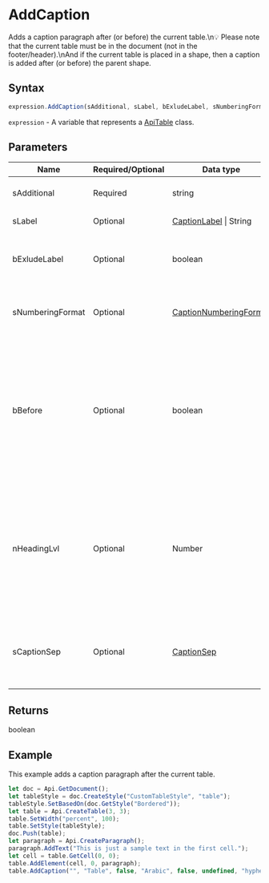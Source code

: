 # AddCaption

Adds a caption paragraph after (or before) the current table.\n💡 Please note that the current table must be in the document (not in the footer/header).\nAnd if the current table is placed in a shape, then a caption is added after (or before) the parent shape.

## Syntax

```javascript
expression.AddCaption(sAdditional, sLabel, bExludeLabel, sNumberingFormat, bBefore, nHeadingLvl, sCaptionSep);
```

`expression` - A variable that represents a [ApiTable](../ApiTable.md) class.

## Parameters

| **Name** | **Required/Optional** | **Data type** | **Default** | **Description** |
| ------------- | ------------- | ------------- | ------------- | ------------- |
| sAdditional | Required | string |  | The additional text. |
| sLabel | Optional | [CaptionLabel](../../Enumeration/CaptionLabel.md) \| String | "Table" | The caption label. |
| bExludeLabel | Optional | boolean | false | Specifies whether to exclude the label from the caption. |
| sNumberingFormat | Optional | [CaptionNumberingFormat](../../Enumeration/CaptionNumberingFormat.md) | "Arabic" | The possible caption numbering format. |
| bBefore | Optional | boolean | false | Specifies whether to insert the caption before the current table (true) or after (false) (after/before the shape if it is placed in the shape). |
| nHeadingLvl | Optional | Number |  | The heading level (used if you want to specify the chapter number).\n💡 If you want to specify "Heading 1", then nHeadingLvl === 0 and etc. |
| sCaptionSep | Optional | [CaptionSep](../../Enumeration/CaptionSep.md) | "hyphen" | The caption separator (used if you want to specify the chapter number). |

## Returns

boolean

## Example

This example adds a caption paragraph after the current table.

```javascript editor-docx
let doc = Api.GetDocument();
let tableStyle = doc.CreateStyle("CustomTableStyle", "table");
tableStyle.SetBasedOn(doc.GetStyle("Bordered"));
let table = Api.CreateTable(3, 3);
table.SetWidth("percent", 100);
table.SetStyle(tableStyle);
doc.Push(table);
let paragraph = Api.CreateParagraph();
paragraph.AddText("This is just a sample text in the first cell.");
let cell = table.GetCell(0, 0);
table.AddElement(cell, 0, paragraph);
table.AddCaption("", "Table", false, "Arabic", false, undefined, "hyphen");
```
